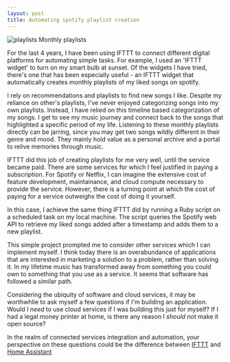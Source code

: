 ```yaml
---
layout: post
title: Automating spotify playlist creation
---
```


![playlists](/images/spotify_playlists.jpg)    Monthly playlists

For the last 4 years, I have been using IFTTT to connect different digital platforms for automating simple tasks. For example, I used an 'IFTTT widget' to turn on my smart bulb at sunset. Of the widgets I have tried, there's one that has been especially useful - an IFTTT widget that automatically creates monthly playlists of my liked songs on spotify.

I rely on recommendations and playlists to find new songs I like. Despite my reliance on other's playlists, I've never enjoyed categorizing songs into my own playlists. Instead, I have relied on this timeline based categorization of my songs. I get to see my music journey and connect back to the songs that highlighted a specific period of my life. Listening to these monthly playlists directly can be jarring, since you may get two songs wildly different in their genre and mood. They mainly hold value as a personal archive and a portal to relive memories through music.

IFTTT did this job of creating playlists for me very well, until the service became paid. There are some services for which I feel justified in paying a subscription. For Spotify or Netflix, I can imagine the extensive cost of feature development, maintainance, and cloud compute necessary to provide the service. However, there is a turning point at which the cost of paying for a service outweighs the cost of doing it yourself.

In this case, I achieve the same thing IFTTT did by running a Ruby script on a scheduled task on my local machine. The script queries the Spotify web API to retrieve my liked songs added after a timestamp and adds them to a new playlist.

This simple project prompted me to consider other services which I can implement myself. I think today there is an overabundance of applications that are interested in marketing a solution to a problem, rather than solving it. In my lifetime music has transformed away from something you could own to something that you use as a service. It seems that software has followed a similar path.

Considering the ubiquity of software and cloud services, it may be worthwhlie to ask myself a few questions if I'm building an application. Would I _need_ to use cloud services if I was building this just for myself? If I had a legal money printer at home, is there any reason I _should not_ make it open source?

In the realm of connected services integration and automation, your perspective on these questions could be the difference between [IFTTT](https://ifttt.com/) and [Home Assistant](https://www.home-assistant.io/)